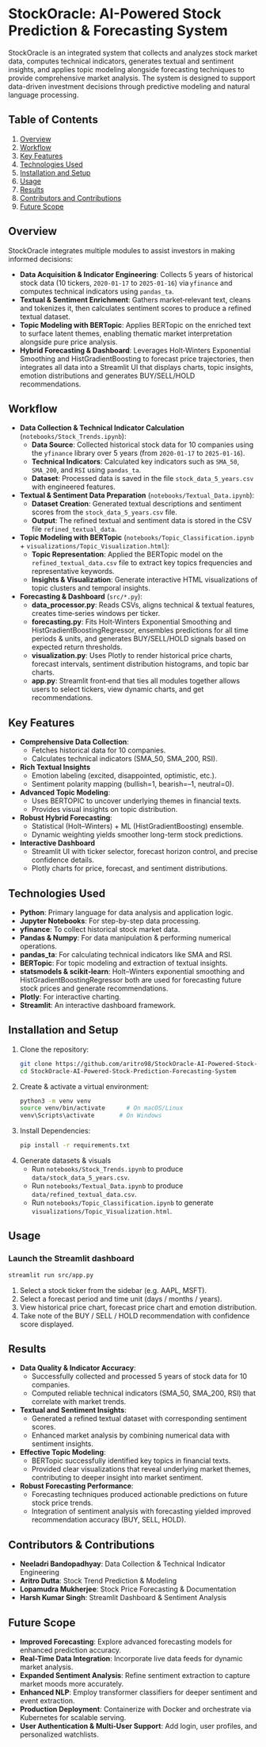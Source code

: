 # StockOracle: AI-Powered Stock Prediction & Forecasting System

StockOracle is an integrated system that collects and analyzes stock market data, computes technical indicators, generates textual and sentiment insights, and applies topic modeling alongside forecasting techniques to provide comprehensive market analysis. The system is designed to support data-driven investment decisions through predictive modeling and natural language processing.

## Table of Contents
1. [Overview](#overview)
2. [Workflow](#workflow)
3. [Key Features](#key-features)
4. [Technologies Used](#technologies-used)
5. [Installation and Setup](#installation-and-setup)
6. [Usage](#usage)
7. [Results](#results)
8. [Contributors and Contributions](#contributors-and-contributions)
9. [Future Scope](#future-scope)

## Overview
StockOracle integrates multiple modules to assist investors in making informed decisions:
- **Data Acquisition & Indicator Engineering**: Collects 5 years of historical stock data (10 tickers, `2020‑01‑17` to `2025‑01‑16`) via `yfinance` and computes technical indicators using `pandas_ta`.  
- **Textual & Sentiment Enrichment**: Gathers market‑relevant text, cleans and tokenizes it, then calculates sentiment scores to produce a refined textual dataset.  
- **Topic Modeling with BERTopic**: Applies BERTopic on the enriched text to surface latent themes, enabling thematic market interpretation alongside pure price analysis.  
- **Hybrid Forecasting & Dashboard**: Leverages Holt‑Winters Exponential Smoothing and HistGradientBoosting to forecast price trajectories, then integrates all data into a Streamlit UI that displays charts, topic insights, emotion distributions and generates BUY/SELL/HOLD recommendations.

## Workflow
- **Data Collection & Technical Indicator Calculation** (`notebooks/Stock_Trends.ipynb`):
    - **Data Source**: Collected historical stock data for 10 companies using the `yfinance` library over 5 years (from `2020-01-17` to `2025-01-16`).
    - **Technical Indicators**: Calculated key indicators such as `SMA_50`, `SMA_200`, and `RSI` using `pandas_ta`.
    - **Dataset**: Processed data is saved in the file `stock_data_5_years.csv` with engineered features.
- **Textual & Sentiment Data Preparation** (`notebooks/Textual_Data.ipynb`):
    - **Dataset Creation**: Generated textual descriptions and sentiment scores from the `stock_data_5_years.csv` file.
    - **Output**: The refined textual and sentiment data is stored in the CSV file `refined_textual_data`.
- **Topic Modeling with BERTopic** (`notebooks/Topic_Classification.ipynb` + `visualizations/Topic_Visualization.html`):
    - **Topic Representation**: Applied the BERTopic model on the `refined_textual_data.csv` file to extract key topics frequencies and representative keywords.
    - **Insights & Visualization**: Generate interactive HTML visualizations of topic clusters and temporal insights.
- **Forecasting & Dashboard** (`src/*.py`):
    - **data_processor.py**: Reads CSVs, aligns technical & textual features, creates time‑series windows per ticker.
    - **forecasting.py**: Fits Holt‑Winters Exponential Smoothing and HistGradientBoostingRegressor, ensembles predictions for all time periods & units, and generates BUY/SELL/HOLD signals based on expected return thresholds.
    - **visualization.py**: Uses Plotly to render historical price charts, forecast intervals, sentiment distribution histograms, and topic bar charts.
    - **app.py**: Streamlit front‑end that ties all modules together allows users to select tickers, view dynamic charts, and get recommendations.

## Key Features
- **Comprehensive Data Collection**:
    - Fetches historical data for 10 companies.
    - Calculates technical indicators (SMA_50, SMA_200, RSI).
- **Rich Textual Insights**  
    - Emotion labeling (excited, disappointed, optimistic, etc.).  
    - Sentiment polarity mapping (bullish=1, bearish=–1, neutral=0).  
- **Advanced Topic Modeling**:
    - Uses BERTOPIC to uncover underlying themes in financial texts.
    - Provides visual insights on topic distribution.
- **Robust Hybrid Forecasting**:
    - Statistical (Holt–Winters) + ML (HistGradientBoosting) ensemble.
    - Dynamic weighting yields smoother long-term stock predictions.
- **Interactive Dashboard**  
    - Streamlit UI with ticker selector, forecast horizon control, and precise confidence details.  
    - Plotly charts for price, forecast, and sentiment distributions.

## Technologies Used
- **Python**: Primary language for data analysis and application logic.
- **Jupyter Notebooks**: For step-by-step data processing.
- **yfinance**: To collect historical stock market data.
- **Pandas & Numpy**: For data manipulation & performing numerical operations.
- **pandas_ta**: For calculating technical indicators like SMA and RSI.
- **BERTopic**: For topic modeling and extraction of textual insights.
- **statsmodels & scikit‑learn**: Holt–Winters exponential smoothing and HistGradientBoostingRegressor both are used for forecasting future stock prices and generate recommendations.
- **Plotly**: For interactive charting.
- **Streamlit**: An interactive dashboard framework.

## Installation and Setup
1. Clone the repository:
   ```bash
   git clone https://github.com/aritro98/StockOracle-AI-Powered-Stock-Prediction-Forecasting-System.git
   cd StockOracle-AI-Powered-Stock-Prediction-Forecasting-System
   ```
2. Create & activate a virtual environment:
   ```bash
   python3 -m venv venv
   source venv/bin/activate      # On macOS/Linux
   venv\Scripts\activate       # On Windows
   ```
3. Install Dependencies:
   ```bash
   pip install -r requirements.txt
   ```
4. Generate datasets & visuals
   * Run `notebooks/Stock_Trends.ipynb` to produce `data/stock_data_5_years.csv`.
   * Run `notebooks/Textual_Data.ipynb` to produce `data/refined_textual_data.csv`.
   * Run `notebooks/Topic_Classification.ipynb` to generate `visualizations/Topic_Visualization.html`.

## Usage
### Launch the Streamlit dashboard
   ```bash
   streamlit run src/app.py
   ```
1. Select a stock ticker from the sidebar (e.g. AAPL, MSFT).
2. Select a forecast period and time unit (days / months / years).
3. View historical price chart, forecast price chart and emotion distribution.
4. Take note of the BUY / SELL / HOLD recommendation with confidence score displayed.

## Results
- **Data Quality & Indicator Accuracy**:
    - Successfully collected and processed 5 years of stock data for 10 companies.
    - Computed reliable technical indicators (SMA_50, SMA_200, RSI) that correlate with market trends.
- **Textual and Sentiment Insights**:
    - Generated a refined textual dataset with corresponding sentiment scores.
    - Enhanced market analysis by combining numerical data with sentiment insights.
- **Effective Topic Modeling**:
    - BERTopic successfully identified key topics in financial texts.
    - Provided clear visualizations that reveal underlying market themes, contributing to deeper insight into market sentiment.
- **Robust Forecasting Performance**:
    - Forecasting techniques produced actionable predictions on future stock price trends.
    - Integration of sentiment analysis with forecasting yielded improved recommendation accuracy (BUY, SELL, HOLD).

## Contributors & Contributions
- **Neeladri Bandopadhyay**: Data Collection & Technical Indicator Engineering
- **Aritro Dutta**: Stock Trend Prediction & Modeling
- **Lopamudra Mukherjee**: Stock Price Forecasting & Documentation
- **Harsh Kumar Singh**: Streamlit Dashboard & Sentiment Analysis

## Future Scope
- **Improved Forecasting**: Explore advanced forecasting models for enhanced prediction accuracy.
- **Real-Time Data Integration**: Incorporate live data feeds for dynamic market analysis.
- **Expanded Sentiment Analysis**: Refine sentiment extraction to capture market moods more accurately.
- **Enhanced NLP**: Employ transformer classifiers for deeper sentiment and event extraction.
- **Production Deployment**: Containerize with Docker and orchestrate via Kubernetes for scalable serving.
- **User Authentication & Multi‑User Support**: Add login, user profiles, and personalized watchlists.